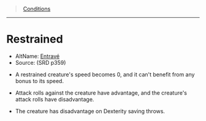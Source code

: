 ﻿---
!GenericItem
Name: Restrained
AltName: '[Entravé](hd_conditions_entrave.md)'
Source: (SRD p359)
Id: conditions_vo.md#restrained
ParentLink: conditions_vo.md#conditions
ParentName: Conditions
NameLevel: 1
Attributes:
  Name: Restrained
  Markdown: >+
    # <!--Name-->Restrained<!--/Name-->


    - AltName: <!--AltName-->[Entravé](hd_conditions_entrave.md)<!--/AltName-->

    - Source: <!--Source-->(SRD p359)<!--/Source-->


    * A restrained creature's speed becomes 0, and it can't benefit from any bonus to its speed.


    * Attack rolls against the creature have advantage, and the creature's attack rolls have disadvantage.


    * The creature has disadvantage on Dexterity saving throws.

  AltName: '[Entravé](hd_conditions_entrave.md)'
  Source: (SRD p359)
AttributesDictionary: >+
  Name: Restrained

  Markdown: >+

    # <!--Name-->Restrained<!--/Name-->





    - AltName: <!--AltName-->[Entravé](hd_conditions_entrave.md)<!--/AltName-->



    - Source: <!--Source-->(SRD p359)<!--/Source-->





    * A restrained creature's speed becomes 0, and it can't benefit from any bonus to its speed.





    * Attack rolls against the creature have advantage, and the creature's attack rolls have disadvantage.





    * The creature has disadvantage on Dexterity saving throws.



  AltName: '[Entravé](hd_conditions_entrave.md)'

  Source: (SRD p359)

---
> [Conditions](srd_conditions.md)

---

# Restrained

- AltName: [Entravé](hd_conditions_entrave.md)
- Source: (SRD p359)

* A restrained creature's speed becomes 0, and it can't benefit from any bonus to its speed.

* Attack rolls against the creature have advantage, and the creature's attack rolls have disadvantage.

* The creature has disadvantage on Dexterity saving throws.

